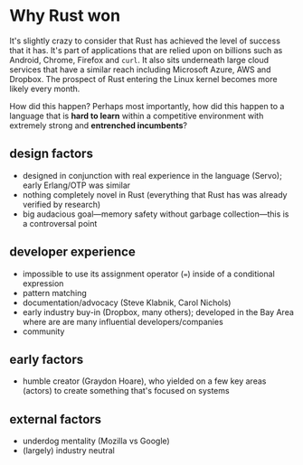 Why Rust won
============

It's slightly crazy to consider that Rust has achieved the level of success that it has.
It's part of applications that are relied upon on billions such as Android, Chrome, 
Firefox and `curl`. It also sits underneath large cloud services that have a similar
reach including Microsoft Azure, AWS and Dropbox. The prospect of Rust entering the 
Linux kernel becomes more likely every month.

How did this happen? Perhaps most  importantly, how did this happen to a language that 
is **hard to learn** within a  competitive  environment with extremely strong and 
**entrenched incumbents**?


## design factors

- designed in conjunction with real experience in the language (Servo); early Erlang/OTP was similar
- nothing completely novel in Rust (everything that Rust has was already verified by research)
- big audacious goal&mdash;memory safety without garbage collection&mdash;this is a  controversal point


## developer experience

- impossible to use its assignment operator (`=`) inside of a conditional expression
- pattern matching
- documentation/advocacy (Steve Klabnik, Carol Nichols)
- early industry buy-in (Dropbox, many others); developed in the Bay Area where are are many influential developers/companies
- community

## early factors

- humble creator (Graydon Hoare), who yielded on a few key areas (actors) to create something that's focused on systems

## external factors

- underdog mentality (Mozilla vs Google)
- (largely) industry neutral
